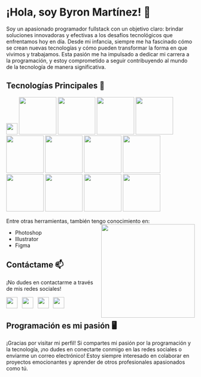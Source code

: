 <!-- Encabezado -->
# ¡Hola, soy Byron Martínez! 👋

Soy un apasionado programador fullstack con un objetivo claro: brindar soluciones innovadoras y efectivas a los desafíos tecnológicos que enfrentamos hoy en día. Desde mi infancia, siempre me ha fascinado cómo se crean nuevas tecnologías y cómo pueden transformar la forma en que vivimos y trabajamos. Esta pasión me ha impulsado a dedicar mi carrera a la programación, y estoy comprometido a seguir contribuyendo al mundo de la tecnología de manera significativa.

## Tecnologías Principales 🚀

<!-- Logos de tecnologías -->
<p float="left">
  <img src="https://github.com/gilbarbara/logos/blob/main/logos/html-5.svg" width="30" />
  <img src="logos/css.png" width="100" /> 
  <img src="logos/javascript.png" width="100" />
  <img src="logos/react.png" width="100" />
  <img src="logos/redux.png" width="100" />
  <img src="logos/nodejs.png" width="100" />
  <img src="logos/express.png" width="100" />
  <img src="logos/postgresql.png" width="100" />
  <img src="logos/sequelize.png" width="100" />
  <img src="logos/git.png" width="100" />
  <img src="logos/less.png" width="100" />
  <img src="logos/tailwind.png" width="100" />
  <img src="logos/python.png" width="100" />
</p>

Entre otras herramientas, también tengo conocimiento en:
<img src="programacion.png" align="right" width="250" />
- Photoshop
- Illustrator
- Figma 

## Contáctame 📫

¡No dudes en contactarme a través de mis redes sociales!

<!-- Logos de redes sociales con enlaces -->
[<img src="logos/linkedin.png" width="30" />](https://www.linkedin.com/in/byron-martínez-86b5bb231/) &nbsp;
[<img src="logos/twitter.png" width="30" />](https://twitter.com/_Bamder_) &nbsp;
[<img src="logos/instagram.png" width="30" />](https://www.instagram.com/mateo_mh22/) &nbsp;
[<img src="logos/gmail.png" width="30" />](mailto:byronmh8@gmail.com)

## Programación es mi pasión 🖥️

<!-- Imagen de programación -->

¡Gracias por visitar mi perfil! Si compartes mi pasión por la programación y la tecnología, ¡no dudes en conectarte conmigo en las redes sociales o enviarme un correo electrónico! Estoy siempre interesado en colaborar en proyectos emocionantes y aprender de otros profesionales apasionados como tú.

</details>
